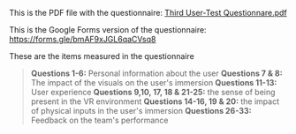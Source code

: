 This is the PDF file with the questionnaire: [Third User-Test Questionnare.pdf](/.attachments/Third%20User-Test%20Questionnare-c46df163-ea60-4dff-a67d-760e21782982.pdf)

This is the Google Forms version of the questionnaire: https://forms.gle/bmAF9xJGL6qaCVsq8

These are the items measured in the questionnaire
>**Questions 1-6:** Personal information about the user
**Questions 7 & 8:** The impact of the visuals on the user's immersion
**Questions 11-13:** User experience
**Questions 9,10, 17, 18 & 21-25:** the sense of being present in the VR environment
**Questions 14-16, 19 & 20:** the impact of physical inputs in the user's immersion
**Questions 26-33:** Feedback on the team's performance

 